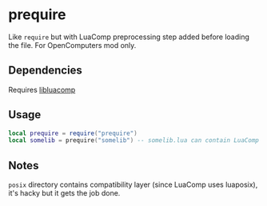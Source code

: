 # prequire
Like `require` but with LuaComp preprocessing step added before loading the file. For OpenComputers mod only.

## Dependencies

Requires [libluacomp](https://github.com/lunaboards-dev/LuaComp/releases)

## Usage

```Lua
local prequire = require("prequire")
local somelib = prequire("somelib") -- somelib.lua can contain LuaComp syntax
```

## Notes

`posix` directory contains compatibility layer (since LuaComp uses luaposix), it's hacky but it gets the job done.
